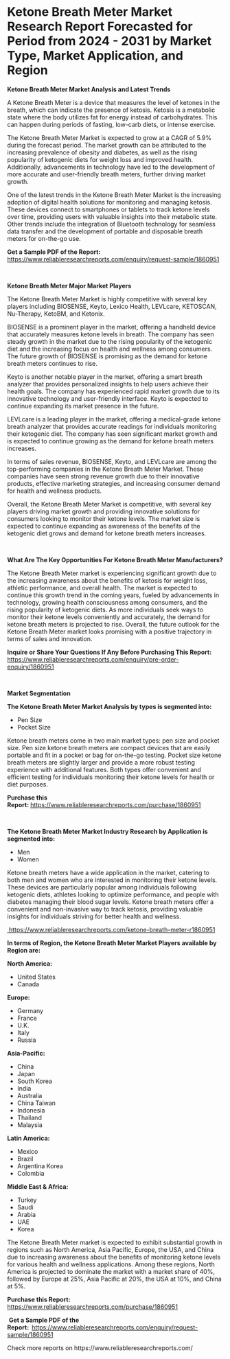 <p><h1>Ketone Breath Meter Market Research Report Forecasted for Period from 2024 -  2031 by Market Type, Market Application, and Region</h1></p><p><strong>Ketone Breath Meter Market Analysis and Latest Trends</strong></p>
<p><p>A Ketone Breath Meter is a device that measures the level of ketones in the breath, which can indicate the presence of ketosis. Ketosis is a metabolic state where the body utilizes fat for energy instead of carbohydrates. This can happen during periods of fasting, low-carb diets, or intense exercise.</p><p>The Ketone Breath Meter Market is expected to grow at a CAGR of 5.9% during the forecast period. The market growth can be attributed to the increasing prevalence of obesity and diabetes, as well as the rising popularity of ketogenic diets for weight loss and improved health. Additionally, advancements in technology have led to the development of more accurate and user-friendly breath meters, further driving market growth.</p><p>One of the latest trends in the Ketone Breath Meter Market is the increasing adoption of digital health solutions for monitoring and managing ketosis. These devices connect to smartphones or tablets to track ketone levels over time, providing users with valuable insights into their metabolic state. Other trends include the integration of Bluetooth technology for seamless data transfer and the development of portable and disposable breath meters for on-the-go use.</p></p>
<p><strong>Get a Sample PDF of the Report:&nbsp;</strong> <a href="https://www.reliableresearchreports.com/enquiry/request-sample/1860951">https://www.reliableresearchreports.com/enquiry/request-sample/1860951</a></p>
<p>&nbsp;</p>
<p><strong>Ketone Breath Meter Major Market Players</strong></p>
<p><p>The Ketone Breath Meter Market is highly competitive with several key players including BIOSENSE, Keyto, Lexico Health, LEVLcare, KETOSCAN, Nu-Therapy, KetoBM, and Ketonix.</p><p>BIOSENSE is a prominent player in the market, offering a handheld device that accurately measures ketone levels in breath. The company has seen steady growth in the market due to the rising popularity of the ketogenic diet and the increasing focus on health and wellness among consumers. The future growth of BIOSENSE is promising as the demand for ketone breath meters continues to rise.</p><p>Keyto is another notable player in the market, offering a smart breath analyzer that provides personalized insights to help users achieve their health goals. The company has experienced rapid market growth due to its innovative technology and user-friendly interface. Keyto is expected to continue expanding its market presence in the future.</p><p>LEVLcare is a leading player in the market, offering a medical-grade ketone breath analyzer that provides accurate readings for individuals monitoring their ketogenic diet. The company has seen significant market growth and is expected to continue growing as the demand for ketone breath meters increases.</p><p>In terms of sales revenue, BIOSENSE, Keyto, and LEVLcare are among the top-performing companies in the Ketone Breath Meter Market. These companies have seen strong revenue growth due to their innovative products, effective marketing strategies, and increasing consumer demand for health and wellness products.</p><p>Overall, the Ketone Breath Meter Market is competitive, with several key players driving market growth and providing innovative solutions for consumers looking to monitor their ketone levels. The market size is expected to continue expanding as awareness of the benefits of the ketogenic diet grows and demand for ketone breath meters increases.</p></p>
<p>&nbsp;</p>
<p><strong>What Are The Key Opportunities For Ketone Breath Meter Manufacturers?</strong></p>
<p><p>The Ketone Breath Meter market is experiencing significant growth due to the increasing awareness about the benefits of ketosis for weight loss, athletic performance, and overall health. The market is expected to continue this growth trend in the coming years, fueled by advancements in technology, growing health consciousness among consumers, and the rising popularity of ketogenic diets. As more individuals seek ways to monitor their ketone levels conveniently and accurately, the demand for ketone breath meters is projected to rise. Overall, the future outlook for the Ketone Breath Meter market looks promising with a positive trajectory in terms of sales and innovation.</p></p>
<p><strong>Inquire or Share Your Questions If Any Before Purchasing This Report:</strong> <a href="https://www.reliableresearchreports.com/enquiry/pre-order-enquiry/1860951">https://www.reliableresearchreports.com/enquiry/pre-order-enquiry/1860951</a></p>
<p>&nbsp;</p>
<p><strong>Market Segmentation</strong></p>
<p><strong>The Ketone Breath Meter Market Analysis by types is segmented into:</strong></p>
<p><ul><li>Pen Size</li><li>Pocket Size</li></ul></p>
<p><p>Ketone breath meters come in two main market types: pen size and pocket size. Pen size ketone breath meters are compact devices that are easily portable and fit in a pocket or bag for on-the-go testing. Pocket size ketone breath meters are slightly larger and provide a more robust testing experience with additional features. Both types offer convenient and efficient testing for individuals monitoring their ketone levels for health or diet purposes.</p></p>
<p><strong>Purchase this Report:&nbsp;</strong><a href="https://www.reliableresearchreports.com/purchase/1860951">https://www.reliableresearchreports.com/purchase/1860951</a></p>
<p>&nbsp;</p>
<p><strong>The Ketone Breath Meter Market Industry Research by Application is segmented into:</strong></p>
<p><ul><li>Men</li><li>Women</li></ul></p>
<p><p>Ketone breath meters have a wide application in the market, catering to both men and women who are interested in monitoring their ketone levels. These devices are particularly popular among individuals following ketogenic diets, athletes looking to optimize performance, and people with diabetes managing their blood sugar levels. Ketone breath meters offer a convenient and non-invasive way to track ketosis, providing valuable insights for individuals striving for better health and wellness.</p></p>
<p><a href="https://www.reliableresearchreports.com/ketone-breath-meter-r1860951">&nbsp;https://www.reliableresearchreports.com/ketone-breath-meter-r1860951</a></p>
<p><strong>In terms of Region, the Ketone Breath Meter Market Players available by Region are:</strong></p>
<p>
    <p> <strong> North America: </strong>
        <ul>
            <li>United States</li>
            <li>Canada</li>
        </ul>
        </p> 
    <p> <strong> Europe: </strong>
        <ul>
            <li>Germany</li>
            <li>France</li>
            <li>U.K.</li>
            <li>Italy</li>
            <li>Russia</li>
        </ul>
        </p> 
    <p> <strong> Asia-Pacific: </strong>
        <ul>
            <li>China</li>
            <li>Japan</li>
            <li>South Korea</li>
            <li>India</li>
            <li>Australia</li>
            <li>China Taiwan</li>
            <li>Indonesia</li>
            <li>Thailand</li>
            <li>Malaysia</li>
        </ul>
        </p> 
    <p> <strong> Latin America: </strong>
        <ul>
            <li>Mexico</li>
            <li>Brazil</li>
            <li>Argentina Korea</li>
            <li>Colombia</li>
        </ul>
        </p> 
    <p> <strong> Middle East & Africa: </strong>
        <ul>
            <li>Turkey</li>
            <li>Saudi</li>
            <li>Arabia</li>
            <li>UAE</li>
            <li>Korea</li>
        </ul>
    </p>
    </p>
<p><p>The Ketone Breath Meter market is expected to exhibit substantial growth in regions such as North America, Asia Pacific, Europe, the USA, and China due to increasing awareness about the benefits of monitoring ketone levels for various health and wellness applications. Among these regions, North America is projected to dominate the market with a market share of 40%, followed by Europe at 25%, Asia Pacific at 20%, the USA at 10%, and China at 5%.</p></p>
<p><strong>Purchase this Report: </strong><a href="https://www.reliableresearchreports.com/purchase/1860951">https://www.reliableresearchreports.com/purchase/1860951</a></p>
<p>&nbsp;<strong>Get a Sample PDF of the Report:&nbsp;&nbsp;</strong><a href="https://www.reliableresearchreports.com/enquiry/request-sample/1860951">https://www.reliableresearchreports.com/enquiry/request-sample/1860951</a></p>
<p><strong></strong></p>
<p>Check more reports on https://www.reliableresearchreports.com/</p>